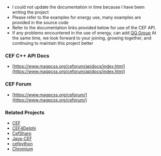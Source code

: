 - I could not update the documentation in time because I have been writing the project
- Please refer to the examples for energy use, many examples are provided in the source code
- Refer to the documentation links provided below for use of the CEF API.
- If any problems encountered in the use of energy, can add [QQ Group](/en/about/contact)
  At the same time, we look forward to your joining, growing together, and continuing to maintain this project better

### CEF C++ API Docs
- [https://www.magpcss.org/ceforum/apidocs/index.html](https://www.magpcss.org/ceforum/apidocs/index.html)

### CEF Forum
- [https://www.magpcss.org/ceforum/](https://www.magpcss.org/ceforum/)

### Related Projects
- [CEF](https://github.com/chromiumembedded/cef)
- [CEF4Delphi](https://github.com/salvadordf/CEF4Delphi)
- [CefSharp](https://github.com/cefsharp/CefSharp)
- [Java-CEF](https://bitbucket.org/chromiumembedded/java-cef)
- [cefpython](https://github.com/cztomczak/cefpython)
- [Chromium](https://chromium.googlesource.com/chromium/src/)
